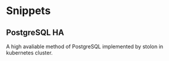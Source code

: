 # Snippets

## PostgreSQL HA

A high avaliable method of PostgreSQL implemented by stolon in kubernetes cluster.

